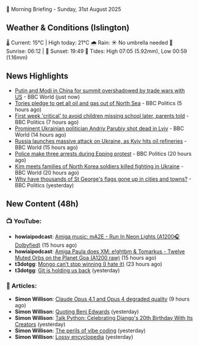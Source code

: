🌅 Morning Briefing - Sunday, 31st August 2025

## Weather & Conditions (Islington)

🌡️ Current: 15°C | High today: 21°C
🌧️ Rain: ☀️ No umbrella needed
🌅 Sunrise: 06:12 | 🌇 Sunset: 19:49
🌊 Tides: High 07:05 (5.92mm), Low 00:59 (1.16mm)

## News Highlights

- [Putin and Modi in China for summit overshadowed by trade wars with US](https://www.bbc.com/news/articles/clyrwv0egzro?at_medium=RSS&at_campaign=rss) - BBC World (just now)
- [Tories pledge to get all oil and gas out of North Sea](https://www.bbc.com/news/articles/cp890n51684o?at_medium=RSS&at_campaign=rss) - BBC Politics (5 hours ago)
- [First week 'critical' to avoid children missing school later, parents told](https://www.bbc.com/news/articles/cg7jk3rr225o?at_medium=RSS&at_campaign=rss) - BBC Politics (7 hours ago)
- [Prominent Ukrainian politician Andriy Parubiy shot dead in Lviv](https://www.bbc.com/news/articles/cjw6ep37469o?at_medium=RSS&at_campaign=rss) - BBC World (14 hours ago)
- [Russia launches massive attack on Ukraine, as Kyiv hits oil refineries](https://www.bbc.com/news/articles/c4g614x9kqko?at_medium=RSS&at_campaign=rss) - BBC World (15 hours ago)
- [Police make three arrests during Epping protest](https://www.bbc.com/news/articles/c24z0105m24o?at_medium=RSS&at_campaign=rss) - BBC Politics (20 hours ago)
- [Kim meets families of North Korea soldiers killed fighting in Ukraine](https://www.bbc.com/news/articles/cdj2v7n0101o?at_medium=RSS&at_campaign=rss) - BBC World (20 hours ago)
- [Why have thousands of St George's flags gone up in cities and towns?](https://www.bbc.com/news/articles/c626vxyxgj6o?at_medium=RSS&at_campaign=rss) - BBC Politics (yesterday)

## New Content (48h)
### 📺 YouTube:

- **howiaipodcast**: [Amiga music: mA2E - Run In Neon Lights (A1200🎧Dolbyfied)](https://www.youtube.com/watch?v=2uewrvS4tUQ) (15 hours ago)
- **howiaipodcast**: [Amiga Paula does XM: e!ghtbm & Tomarkus - Twelve Muted Orbs on the Planet Goa (A1200 raw)](https://www.youtube.com/watch?v=Xongtpvlu7M) (15 hours ago)
- **t3dotgg**: [Mongo can’t stop winning (I hate it)](https://www.youtube.com/watch?v=MEJQUwr9d_s) (23 hours ago)
- **t3dotgg**: [Git is holding us back](https://www.youtube.com/watch?v=eBXyn8SXFtU) (yesterday)

### 📝 Articles:

- **Simon Willison**: [Claude Opus 4.1 and Opus 4 degraded quality](https://simonwillison.net/2025/Aug/30/claude-degraded-quality/#atom-everything) (9 hours ago)
- **Simon Willison**: [Quoting Benj Edwards](https://simonwillison.net/2025/Aug/30/benj-edwards/#atom-everything) (yesterday)
- **Simon Willison**: [Talk Python: Celebrating Django's 20th Birthday With Its Creators](https://simonwillison.net/2025/Aug/29/talk-python/#atom-everything) (yesterday)
- **Simon Willison**: [The perils of vibe coding](https://simonwillison.net/2025/Aug/29/the-perils-of-vibe-coding/#atom-everything) (yesterday)
- **Simon Willison**: [Lossy encyclopedia](https://simonwillison.net/2025/Aug/29/lossy-encyclopedia/#atom-everything) (yesterday)
